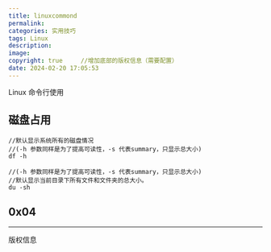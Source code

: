 ```yaml
---
title: linuxcommond
permalink: 
categories: 实用技巧
tags: Linux
description: 
image: 
copyright: true     //增加底部的版权信息（需要配置）
date: 2024-02-20 17:05:53
---
```


Linux 命令行使用 

<!--more-->

## 磁盘占用
```
//默认显示系统所有的磁盘情况
//(-h 参数同样是为了提高可读性，-s 代表summary，只显示总大小)
df -h

//(-h 参数同样是为了提高可读性，-s 代表summary，只显示总大小)
//默认显示当前目录下所有文件和文件夹的总大小。
du -sh

``` 
## 0x04

<hr />
版权信息